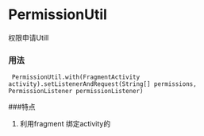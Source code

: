 # PermissionUtil
权限申请Utill
### 用法
```
 PermissionUtil.with(FragmentActivity activity).setListenerAndRequest(String[] permissions, PermissionListener permissionListener)
```
###特点
1. 利用fragment 绑定activity的
